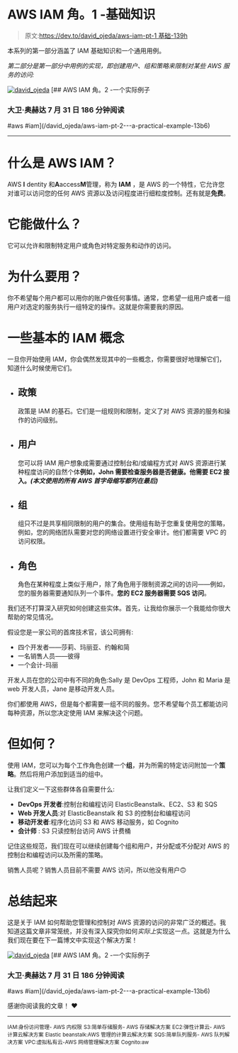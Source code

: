 # AWS IAM 角。1 -基础知识

> 原文:[https://dev.to/david_ojeda/aws-iam-pt-1 基础-139h](https://dev.to/david_ojeda/aws-iam-pt-1---the-basics-139h)

本系列的第一部分涵盖了 IAM 基础知识和一个通用用例。

*第二部分是第一部分中用例的实现，即创建用户、组和策略来限制对某些 AWS 服务的访问:*

[![david_ojeda](../Images/3982752e278540bbb2ea6a3d4a365f5b.png)](/david_ojeda) [## AWS IAM 角。2 -一个实际例子

### 大卫·奥赫达 7 月 31 日 186 分钟阅读

#aws #iam](/david_ojeda/aws-iam-pt-2---a-practical-example-13b6)

* * *

# 什么是 AWS IAM？

AWS **I** dentity 和**A**access**M**管理，称为 **IAM** ，是 AWS 的一个特性，它允许您对谁可以访问您的任何 AWS 资源以及访问程度进行细粒度控制。还有就是**免费**。

# 它能做什么？

它可以允许和限制特定用户或角色对特定服务和动作的访问。

# 为什么要用？

你不希望每个用户都可以用你的账户做任何事情。通常，您希望一组用户或者一组用户对选定的服务执行一组特定的操作。这就是你需要我的原因。

# 一些基本的 IAM 概念

一旦你开始使用 IAM，你会偶然发现其中的一些概念，你需要很好地理解它们，知道什么时候使用它们。

*   ## 政策

    政策是 IAM 的基石。它们是一组规则和限制，定义了对 AWS 资源的服务和操作的访问级别。

*   ## 用户

    您可以将 IAM 用户想象成需要通过控制台和/或编程方式对 AWS 资源进行某种程度访问的自然个体**例如，John 需要检查服务器是否健康。**他需要 EC2 接入**。*(本文使用的所有 AWS 首字母缩写都列在最后)***

*   ## 组

    组只不过是共享相同限制的用户的集合。使用组有助于您重复使用您的策略，例如，您的网络团队需要对您的网络设置进行安全审计。他们都需要 VPC 的访问权限。

*   ## 角色

    角色在某种程度上类似于用户，除了角色用于限制资源之间的访问——例如，您的服务器需要通知队列一个事件。**您的 EC2 服务器需要 SQS 访问**。

我们还不打算深入研究如何创建这些实体。首先，让我给你展示一个我能给你很大帮助的常见情况。

假设您是一家公司的首席技术官，该公司拥有:

*   四个开发者——莎莉、玛丽亚、约翰和简
*   一名销售人员——彼得
*   一个会计-玛丽

开发人员在您的公司中有不同的角色:Sally 是 DevOps 工程师，John 和 Maria 是 web 开发人员，Jane 是移动开发人员。

你们都使用 AWS，但是每个都需要一组不同的服务。您不希望每个员工都能访问每种资源，所以您决定使用 IAM 来解决这个问题。

# 但如何？

使用 IAM，您可以为每个工作角色创建一个**组**，并为所需的特定访问附加一个**策略**。然后将用户添加到适当的组中。

让我们定义一下这些群体各自需要什么:

*   **DevOps 开发者**:控制台和编程访问 ElasticBeanstalk、EC2、S3 和 SQS
*   **Web 开发人员**:对 ElasticBeanstalk 和 S3 的控制台和编程访问
*   **移动开发者**:程序化访问 S3 和 AWS 移动服务，如 Cognito
*   **会计师** : S3 只读控制台访问 AWS 计费桶

记住这些规范，我们现在可以继续创建每个组和用户，并分配或不分配对 AWS 的控制台和编程访问以及所需的策略。

销售人员呢？销售人员目前不需要 AWS 访问，所以他没有用户🙃

# 总结起来

这是关于 IAM 如何帮助您管理和控制对 AWS 资源的访问的非常广泛的概述。我知道这篇文章非常笼统，并没有深入探究你如何*实际上*实现这一点。这就是为什么我们现在要在下一篇博文中实现这个解决方案！

[![david_ojeda](../Images/3982752e278540bbb2ea6a3d4a365f5b.png)](/david_ojeda) [## AWS IAM 角。2 -一个实际例子

### 大卫·奥赫达 7 月 31 日 186 分钟阅读

#aws #iam](/david_ojeda/aws-iam-pt-2---a-practical-example-13b6)

感谢你阅读我的文章！ ❤️

* * *

<small>IAM:身份访问管理- AWS 内权限</small>
<small>S3:简单存储服务- AWS 存储解决方案</small>
<small>EC2:弹性计算云- AWS 计算云解决方案</small>
<small>Elastic beanstalk:AWS 管理的计算云解决方案</small>
<small>SQS:简单队列服务- AWS 队列解决方案</small>
<small>VPC:虚拟私有云-AWS 网络管理解决方案</small>
<small>Cognito:aw</small>